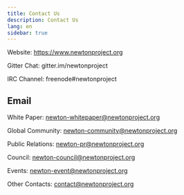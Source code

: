 ```yaml
---
title: Contact Us
description: Contact Us
lang: en
sidebar: true
---
```


Website: https://www.newtonproject.org

Gitter Chat: gitter.im/newtonproject

IRC Channel: freenode#newtonproject

## Email

White Paper: newton-whitepaper@newtonproject.org

Global Community: newton-community@newtonproject.org

Public Relations: newton-pr@newtonproject.org

Council: newton-council@newtonproject.org

Events: newton-event@newtonproject.org

Other Contacts: contact@newtonproject.org
